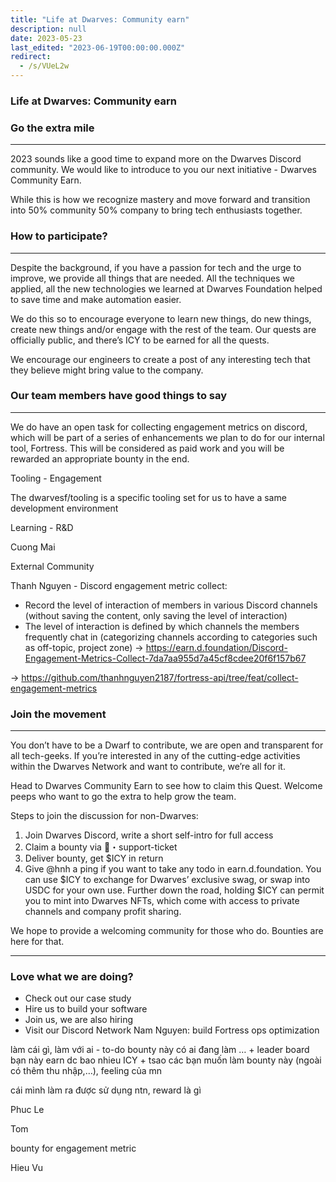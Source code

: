 ```yaml
---
title: "Life at Dwarves: Community earn"
description: null
date: 2023-05-23
last_edited: "2023-06-19T00:00:00.000Z"
redirect:
  - /s/VUeL2w
---
```


### Life at Dwarves: Community earn

### Go the extra mile

---

2023 sounds like a good time to expand more on the Dwarves Discord community. We would like to introduce to you our next initiative - Dwarves Community Earn.

While this is how we recognize mastery and move forward and transition into 50% community 50% company to bring tech enthusiasts together.

### How to participate?

---

Despite the background, if you have a passion for tech and the urge to improve, we provide all things that are needed. All the techniques we applied, all the new technologies we learned at Dwarves Foundation helped to save time and make automation easier.

We do this so to encourage everyone to learn new things, do new things, create new things and/or engage with the rest of the team. Our quests are officially public, and there’s ICY to be earned for all the quests.

We encourage our engineers to create a post of any interesting tech that they believe might bring value to the company.

### Our team members have good things to say

---

We do have an open task for collecting engagement metrics on discord, which will be part of a series of enhancements we plan to do for our internal tool, Fortress. This will be considered as paid work and you will be rewarded an appropriate bounty in the end.

Tooling - Engagement

The dwarvesf/tooling is a specific tooling set for us to have a same development environment

Learning - R&D

Cuong Mai

External Community

Thanh Nguyen - Discord engagement metric collect:

- Record the level of interaction of members in various Discord channels (without saving the content, only saving the level of interaction)
- The level of interaction is defined by which channels the members frequently chat in (categorizing channels according to categories such as off-topic, project zone)
  → <https://earn.d.foundation/Discord-Engagement-Metrics-Collect-7da7aa955d7a45cf8cdee20f6f157b67>

→ <https://github.com/thanhnguyen2187/fortress-api/tree/feat/collect-engagement-metrics>

### Join the movement

---

You don’t have to be a Dwarf to contribute, we are open and transparent for all tech-geeks. If you’re interested in any of the cutting-edge activities within the Dwarves Network and want to contribute, we’re all for it.

Head to Dwarves Community Earn to see how to claim this Quest. Welcome peeps who want to go the extra to help grow the team.

Steps to join the discussion for non-Dwarves:

1. Join Dwarves Discord, write a short self-intro for full access
1. Claim a bounty via ⁠🎫・support-ticket
1. Deliver bounty, get $ICY in return
1. Give @hnh a ping if you want to take any todo in earn.d.foundation.
   You can use $ICY to exchange for Dwarves’ exclusive swag, or swap into USDC for your own use. Further down the road, holding $ICY can permit you to mint into Dwarves NFTs, which come with access to private channels and company profit sharing.

We hope to provide a welcoming community for those who do. Bounties are here for that.

---

### Love what we are doing?

- Check out our case study
- Hire us to build your software
- Join us, we are also hiring
- Visit our Discord Network
  Nam Nguyen: build Fortress ops optimization

làm cái gì, làm với ai - to-do bounty này có ai đang làm … + leader board bạn này earn dc bao nhieu ICY + tsao các bạn muốn làm bounty này (ngoài có thêm thu nhập,…), feeling của mn

cái mình làm ra được sử dụng ntn, reward là gì

Phuc Le

Tom

bounty for engagement metric

Hieu Vu
